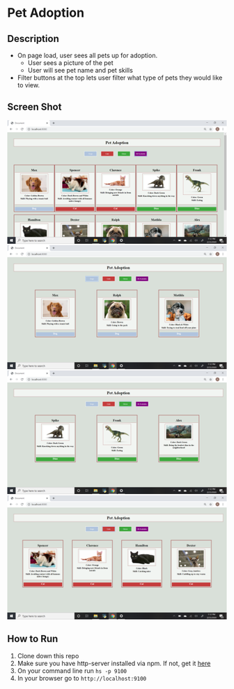 # Pet Adoption
## Description
- On page load, user sees all pets up for adoption.
    - User sees a picture of the pet
    - User will see pet name and pet skills
- Filter buttons at the top lets user filter what type of pets they would like to view. 

## Screen Shot
![All pets view](https://raw.githubusercontent.com/bethh56/pet-adoption/master/screenshots/Screenshot%20(12).png)
![Dogs view](https://raw.githubusercontent.com/bethh56/pet-adoption/master/screenshots/Screenshot%20(13).png)
![Dinos view](https://raw.githubusercontent.com/bethh56/pet-adoption/master/screenshots/Screenshot%20(15).png)
![Cats view](https://raw.githubusercontent.com/bethh56/pet-adoption/master/screenshots/Screenshot%20(14).png)

## How to Run
1. Clone down this repo
1. Make sure you have http-server installed via npm.  If not, get it [here](https://www.npmjs.com/package/http-server)
1. On your command line run `hs -p 9100`
1. In your browser go to `http://localhost:9100`